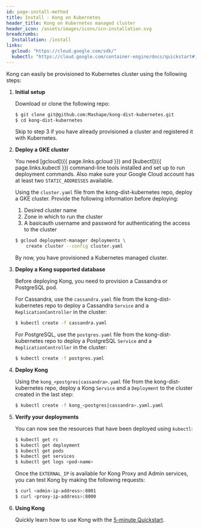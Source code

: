 ```yaml
---
id: page-install-method
title: Install - Kong on Kubernetes
header_title: Kong on Kubernetes managed cluster
header_icon: /assets/images/icons/icn-installation.svg
breadcrumbs:
  Installation: /install
links:
  gcloud: "https://cloud.google.com/sdk/"
  kubectl: "https://cloud.google.com/container-engine/docs/quickstart#install_the_gcloud_command-line_interface"
---
```


Kong can easily be provisioned to Kubernetes cluster using the following steps:

1. **Initial setup**
  
    Download or clone the following repo:

    ```bash
    $ git clone git@github.com:Mashape/kong-dist-kubernetes.git
    $ cd kong-dist-kubernetes
    ```
    
    Skip to step 3 if you have already provisioned a cluster and registered it
    with Kubernetes.
    
2.  **Deploy a GKE cluster**
    
    You need [gcloud]({{ page.links.gcloud }}) and
    [kubectl]({{ page.links.kubectl }}) command-line tools installed and set up
    to run deployment commands. Also make sure your Google Cloud account has at
    least two `STATIC_ADDRESSES` available. 

    Using the `cluster.yaml` file from the kong-dist-kubernetes repo, deploy a
    GKE cluster. Provide the following information before deploying:
    
    1. Desired cluster name
    2. Zone in which to run the cluster
    3. A basicauth username and password for authenticating the access to the
      cluster

    ```bash
    $ gcloud deployment-manager deployments \ 
        create cluster --config cluster.yaml
    ```

    By now, you have provisioned a Kubernetes managed cluster.

3. **Deploy a Kong supported database**
  
    Before deploying Kong, you need to provision a Cassandra or PostgreSQL pod.

    For Cassandra, use the `cassandra.yaml` file from the kong-dist-kubernetes 
    repo to deploy a Cassandra `Service` and a `ReplicationController` in the
    cluster:  

    ```bash
    $ kubectl create -f cassandra.yaml
    ```
    
    For PostgreSQL, use the `postgres.yaml` file from the kong-dist-kubernetes 
    repo to deploy a PostgreSQL `Service` and a `ReplicationController` in the
    cluster:

    ```bash
    $ kubectl create -f postgres.yaml
    ```

4. **Deploy Kong**

    Using the `kong_<postgres|cassandra>.yaml` file from the
    kong-dist-kubernetes repo, deploy a Kong `Service` and a `Deployment` to the
    cluster created in the last step:
    
    ```bash
    $ kubectl create -f kong_<postgres|cassandra>.yaml.yaml
    ```

5. **Verify your deployments**

    You can now see the resources that have been deployed using `kubectl`:

    ```bash
    $ kubectl get rc
    $ kubectl get deployment
    $ kubectl get pods
    $ kubectl get services
    $ kubectl get logs <pod-name>
    ```

    Once the `EXTERNAL_IP` is available for Kong Proxy and Admin services, you
    can test Kong by making the following requests:

    ```bash
    $ curl <admin-ip-address>:8001
    $ curl <proxy-ip-address>:8000
    ```

6. **Using Kong**

    Quickly learn how to use Kong with the 
    [5-minute Quickstart](/docs/latest/getting-started/quickstart/).
